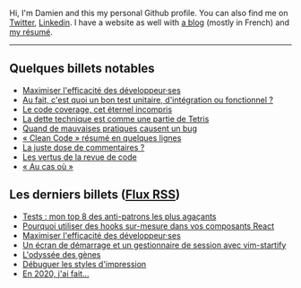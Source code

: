 Hi, I'm Damien and this my personal Github profile. You can also find me on
[Twitter](https://twitter.com/dpobel),
[Linkedin](https://www.linkedin.com/in/dpobel/). I have a website as well with [a
blog](https://damien.pobel.fr/posts/) (mostly in French) and [my
résumé](https://damien.pobel.fr/page/cv/).

<hr>

## Quelques billets notables

* [Maximiser l'efficacité des développeur·ses](https://damien.pobel.fr/post/maximiser-efficacite-developpeurs/)
* [Au fait, c'est quoi un bon test unitaire, d'intégration ou fonctionnel ?](https://damien.pobel.fr/post/bon-test-unitaire-integration-fonctionnel/)
* [Le code coverage, cet éternel incompris](https://damien.pobel.fr/post/code-coverage-taux-couverture-tests/)
* [La dette technique est comme une partie de Tetris](https://damien.pobel.fr/post/dette-technique-partie-tetris/)
* [Quand de mauvaises pratiques causent un bug](https://damien.pobel.fr/post/mauvaises-pratiques-bugs/)
* [« Clean Code » résumé en quelques lignes](https://damien.pobel.fr/post/clean-code/)
* [La juste dose de commentaires ?](https://damien.pobel.fr/post/juste-dose-commentaires-dans-le-code/)
* [Les vertus de la revue de code](https://damien.pobel.fr/post/vertus-revue-de-code/)
* [« Au cas où »](https://damien.pobel.fr/post/au-cas-ou/)


## Les derniers billets ([Flux RSS](https://damien.pobel.fr/rss.xml/))

* [Tests : mon top 8 des anti-patrons les plus agaçants](https://damien.pobel.fr/post/tests-antipatterns-agacants/)
* [Pourquoi utiliser des hooks sur-mesure dans vos composants React](https://damien.pobel.fr/post/custom-hooks-react/)
* [Maximiser l'efficacité des développeur·ses](https://damien.pobel.fr/post/maximiser-efficacite-developpeurs/)
* [Un écran de démarrage et un gestionnaire de session avec vim-startify](https://damien.pobel.fr/post/ecran-demarrage-session-vim-startify/)
* [L'odyssée des gènes](https://damien.pobel.fr/post/livre-l-odyssee-des-genes/)
* [Débuguer les styles d'impression](https://damien.pobel.fr/post/debug-css-impression/)
* [En 2020, j'ai fait…](https://damien.pobel.fr/post/retrospective-2020/)

